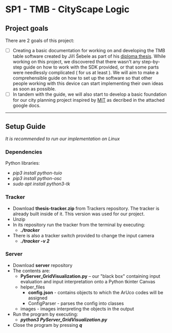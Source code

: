 # SP1 - TMB - CityScape Logic

## Project goals

There are 2 goals of this project:
- [ ]  Creating a basic documentation for working on and developing the TMB table software created by Jiří Šebele as part of his [diploma thesis](https://dspace.cvut.cz/handle/10467/101139). While working on this project, we discovered that there wasn't any step-by-step guide on how to work with the SDK provided, or that some parts were needlessly complicated ( for us at least ). We will aim to make a comprehensible guide on how to set up the software so that other people working with this device can start implementing their own ideas as soon as possible.
- [ ]  In tandem with the guide, we will also start to develop a basic foundation for our city planning project inspired by [MIT](https://www.youtube.com/watch?v=3jvmoj7pLZU) as decribed in the attached google docs.

---

## Setup Guide
*It is recommended to run our implementation on Linux*  
### Dependencies
Python libraries:
* *pip3 install python-tuio*
* *pip3 install python-osc*
* *sudo apt install python3-tk*

### Tracker
* Download **thesis-tracker.zip** from Trackers repository. The tracker is already built inside of it. This version was used for our project.
* Unzip
* In its repository run the tracker from the terminal by executing:
  - ***./tracker***
* There is also a tracker switch provided to change the input camera
  - ***./tracker -v 2***
### Server
* Download **server** repository
* The contents are:
  - **PyServer_GridVisualization.py** – our "black box" containing input evaluation and input interpretation onto a Python tkinter Canvas
  - helper_files
    - **config.json** - contains objects to which the ArUco codes will be assigned 
    - ConfigParser - parses the config into classes
  - images - images interpreting the objects in the output
* Run the program by executing:
  -  ***python3 PyServer_GridVisualization.py***
* Close the program by pressing ***q***
